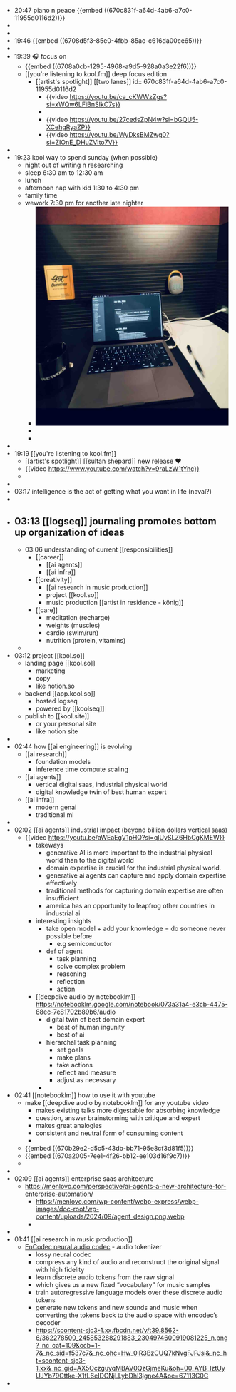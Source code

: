 - 20:47 piano n peace {{embed ((670c831f-a64d-4ab6-a7c0-11955d0116d2))}}
-
-
- 19:46 {{embed ((6708d5f3-85e0-4fbb-85ac-c616da00ce65))}}
-
- 19:39 🎧 focus on
	- {{embed ((6708a0cb-1295-4968-a9d5-928a0a3e22f6))}}
	- [[you're listening to kool.fm]] deep focus edition
		- [[artist's spotlight]] [[two lanes]]
		  id:: 670c831f-a64d-4ab6-a7c0-11955d0116d2
			- {{video https://youtu.be/ca_cKWWzZgs?si=xWQw6LFiBnSIkC7s}}
			-
			- {{video https://youtu.be/27cedsZpN4w?si=bGQU5-XCehgRyaZP}}
			- {{video https://youtu.be/WyDksBMZwg0?si=ZIOnE_DHuZVlto7V}}
-
- 19:23 kool way to spend sunday (when possible)
	- night out of writing n researching
	- sleep 6:30 am to 12:30 am
	- lunch
	- afternoon nap with kid 1:30 to 4:30 pm
	- family time
	- wework 7:30 pm for another late nighter
		- ![IMG_9500.jpeg](../assets/IMG_9500_1728872820525_0.jpeg)
		-
		-
-
- 19:19 [[you're listening to kool.fm]]
	- [[artist's spotlight]] [[sultan shepard]] new release ❤️
	- {{video https://www.youtube.com/watch?v=9raLzW1tYnc}}
	-
-
- 03:17 intelligence is the act of getting what you want in life (naval?)
-
- 03:13 [[logseq]] journaling promotes bottom up organization of ideas
	-
	- 03:06 understanding of current [[responsibilities]]
		- [[career]]
			- [[ai agents]]
			- [[ai infra]]
		- [[creativity]]
			- [[ai research in music production]]
			- project [[kool.so]]
			- music production [[artist in residence - könig]]
		- [[care]]
			- meditation (recharge)
			- weights (muscles)
			- cardio (swim/run)
			- nutrition (protein, vitamins)
	-
- 03:12 project [[kool.so]]
	- landing page [[kool.so]]
		- marketing
		- copy
		- like notion.so
	- backend [[app.kool.so]]
		- hosted logseq
		- powered by [[koolseq]]
	- publish to [[kool.site]]
		- or your personal site
		- like notion site
-
- 02:44 how [[ai engineering]] is evolving
	- [[ai research]]
		- foundation models
		- inference time compute scaling
	- [[ai agents]]
		- vertical digital saas, industrial physical world
		- digital knowledge twin of best human expert
	- [[ai infra]]
		- modern genai
		- traditional ml
-
- 02:02 [[ai agents]] industrial impact (beyond billion dollars vertical saas)
	- {{video https://youtu.be/aWEaEgV1pHQ?si=qlUySLZ6HbCgKMEW}}
		- takeways
			- generative AI is more important to the industrial physical world than to the digital world
			- domain expertise is crucial for the industrial physical world.
			- generative ai agents can capture and apply domain expertise effectively
			- traditional methods for capturing domain expertise are often insufficient
			- america has an opportunity to leapfrog other countries in industrial ai
		- interesting insights
			- take open model + add your knowledge = do someone never possible before
				- e.g semiconductor
			- def of agent
				- task planning
				- solve complex problem
				- reasoning
				- reflection
				- action
		- [[deepdive audio by notebooklm]] - https://notebooklm.google.com/notebook/073a31a4-e3cb-4475-88ec-7e81702b89b6/audio
			- digital twin of best domain expert
				- best of human ingunity
				- best of ai
			- hierarchal task planning
				- set goals
				- make plans
				- take actions
				- reflect and measure
				- adjust as necessary
			-
- 02:41 [[notebooklm]] how to use it with youtube
	- make [[deepdive audio by notebooklm]] for any youtube video
		- makes existing talks more digestable for absorbing knowledge
		- question, answer brainstorming with critique and expert
		- makes great analogies
		- consistent and neutral form of consuming content
		-
	- {{embed ((670b29e2-d5c5-43db-bb71-95e8cf3d81f5))}}
	- {{embed ((670a2005-7ee1-4f26-bb12-ee103d16f9c7))}}
	-
-
- 02:09 [[ai agents]] enterprise saas architecture
	- https://menlovc.com/perspective/ai-agents-a-new-architecture-for-enterprise-automation/
		- https://menlovc.com/wp-content/webp-express/webp-images/doc-root/wp-content/uploads/2024/09/agent_design.png.webp
		-
-
- 01:41 [[ai research in music production]]
	- [EnCodec neural audio codec](https://ai.facebook.com/blog/ai-powered-audio-compression-technique/) - audio tokenizer
		- lossy neural codec
		- compress any kind of audio and reconstruct the original signal with high fidelity
		- learn discrete audio tokens from the raw signal
		- which gives us a new fixed “vocabulary” for music samples
		- train autoregressive language models over these discrete audio tokens
		- generate new tokens and new sounds and music when converting the tokens back to the audio space with encodec’s decoder
		- https://scontent-sjc3-1.xx.fbcdn.net/v/t39.8562-6/362278500_245853288291883_2304974600919081225_n.png?_nc_cat=109&ccb=1-7&_nc_sid=f537c7&_nc_ohc=Hw_0lR3BzCUQ7kNvgFJPJsi&_nc_ht=scontent-sjc3-1.xx&_nc_gid=AX5OczguyqMBAV0QzGjmeKu&oh=00_AYB_IztUyUJYb79Gttke-X1fL6eIDCNjLLybDhI3jgne4A&oe=67113C0C
-